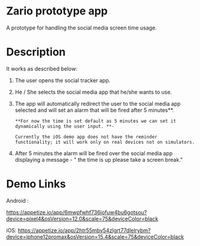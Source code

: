 # Zario prototype app

A prototype for handling the social media screen time usage.

# Description

It works as described below:

1.  The user opens the social tracker app.

2.  He / She selects the social media app that he/she wants to use.

3.  The app will automatically redirect the user to the social media app selected and will set an alarm that will be fired after 5 minutes\*\*.

        **For now the time is set default as 5 minutes we can set it dynamically using the user input. **-

        Currently the iOS demo app does not have the reminder functionality; it will work only on real devices not on simulators.

4.  After 5 minutes the alarm will be fired over the social media app displaying a message - " the time is up please take a screen break."

# Demo Links

Android :

https://appetize.io/app/6mwpfwhf736jofuw4bu6gotsou?device=pixel4&osVersion=12.0&scale=75&deviceColor=black

iOS:
https://appetize.io/app/2htr55mbv54zlgrt77dlelrybm?device=iphone12promax&osVersion=15.4&scale=75&deviceColor=black
